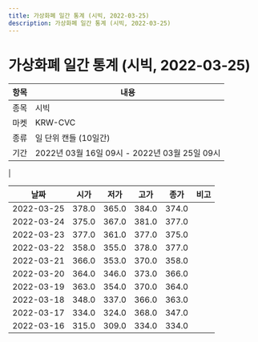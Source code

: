 ```yaml
---
title: 가상화폐 일간 통계 (시빅, 2022-03-25)
description: 가상화폐 일간 통계 (시빅, 2022-03-25)
---
```


가상화폐 일간 통계 (시빅, 2022-03-25)
===

|항목|내용|
|--|--|
|종목|시빅|
|마켓|KRW-CVC|
|종류|일 단위 캔들 (10일간)|
|기간|2022년 03월 16일 09시 - 2022년 03월 25일 09시
|

|날짜|시가|저가|고가|종가|비고|
|--|--|--|--|--|--|
|2022-03-25|378.0|365.0|384.0|374.0|    |
|2022-03-24|375.0|367.0|381.0|377.0|    |
|2022-03-23|377.0|361.0|377.0|375.0|    |
|2022-03-22|358.0|355.0|378.0|377.0|    |
|2022-03-21|366.0|353.0|370.0|358.0|    |
|2022-03-20|364.0|346.0|373.0|366.0|    |
|2022-03-19|363.0|354.0|370.0|364.0|    |
|2022-03-18|348.0|337.0|366.0|363.0|    |
|2022-03-17|334.0|324.0|368.0|347.0|    |
|2022-03-16|315.0|309.0|334.0|334.0|    |

